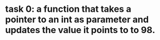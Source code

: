 task 0: a function that takes a pointer to an int as parameter and updates the value it points to to 98.
================================================================================
